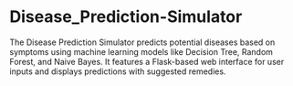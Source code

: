 # Disease_Prediction-Simulator
The Disease Prediction Simulator predicts potential diseases based on symptoms using machine learning models like Decision Tree, Random Forest, and Naive Bayes. It features a Flask-based web interface for user inputs and displays predictions with suggested remedies.
